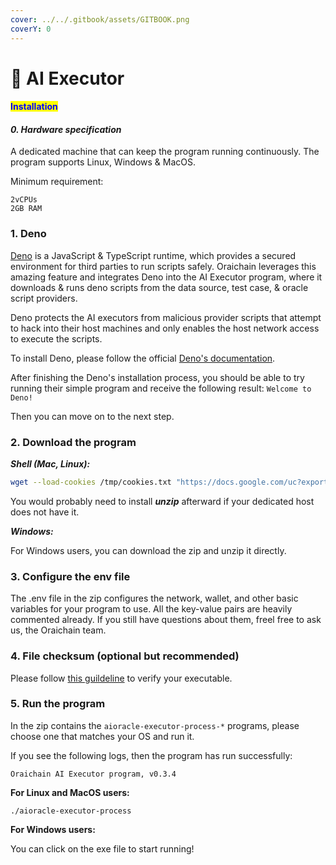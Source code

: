 ```yaml
---
cover: ../../.gitbook/assets/GITBOOK.png
coverY: 0
---
```


# 🔹 AI Executor

#### <mark style="color:blue;">Installation</mark>

#### _0. Hardware specification_

A dedicated machine that can keep the program running continuously. The program supports Linux, Windows & MacOS.

Minimum requirement:

```
2vCPUs
2GB RAM
```

### 1. Deno

[Deno](https://deno.land/) is a JavaScript & TypeScript runtime, which provides a secured environment for third parties to run scripts safely. Oraichain leverages this amazing feature and integrates Deno into the AI Executor program, where it downloads & runs deno scripts from the data source, test case, & oracle script providers.

Deno protects the AI executors from malicious provider scripts that attempt to hack into their host machines and only enables the host network access to execute the scripts.

To install Deno, please follow the official [Deno's documentation](https://deno.land/#installation).

After finishing the Deno's installation process, you should be able to try running their simple program and receive the following result: `Welcome to Deno!`

Then you can move on to the next step.

### 2. Download the program

_**Shell (Mac, Linux):**_

```bash
wget --load-cookies /tmp/cookies.txt "https://docs.google.com/uc?export=download&confirm=$(wget --quiet --save-cookies /tmp/cookies.txt --keep-session-cookies --no-check-certificate 'https://docs.google.com/uc?export=download&id=180aYBeOlakKorDpHsaHImR1pFlHEGZ26' -O- | sed -rn 's/.*confirm=([0-9A-Za-z_]+).*/\1\n/p')&id=180aYBeOlakKorDpHsaHImR1pFlHEGZ26" -O executor.zip && rm /tmp/cookies.txt && unzip executor.zip
```

You would probably need to install _**unzip**_ afterward if your dedicated host does not have it.

_**Windows:**_

For Windows users, you can download the zip and unzip it directly.

### 3. Configure the env file

The .env file in the zip configures the network, wallet, and other basic variables for your program to use. All the key-value pairs are heavily commented already. If you still have questions about them, freel free to ask us, the Oraichain team.

### 4. File checksum (optional but recommended)

Please follow [this guildeline](https://docs.orai.io/developers/executors/ai-executor-checksum) to verify your executable.

### 5. Run the program

In the zip contains the `aioracle-executor-process-*` programs, please choose one that matches your OS and run it.

If you see the following logs, then the program has run successfully:

```
Oraichain AI Executor program, v0.3.4
```

**For Linux and MacOS users:**

```
./aioracle-executor-process
```

**For Windows users:**

You can click on the exe file to start running!
